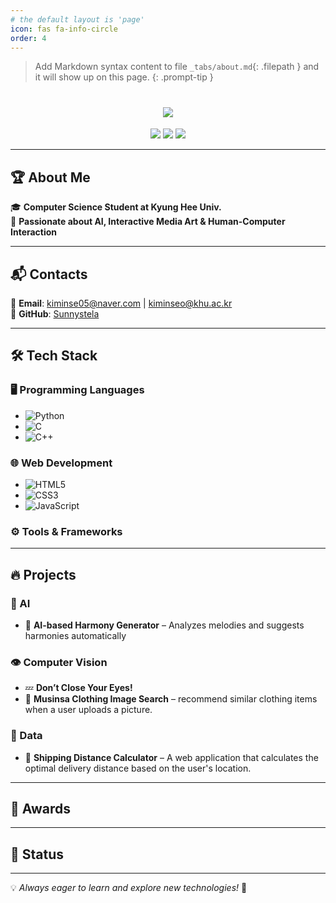 ```yaml
---
# the default layout is 'page'
icon: fas fa-info-circle
order: 4
---
```


> Add Markdown syntax content to file `_tabs/about.md`{: .filepath } and it will show up on this page.
{: .prompt-tip }


<h1 align="center">
  <img src="https://readme-typing-svg.herokuapp.com?font=Fira+Code&weight=600&size=24&duration=4000&pause=500&color=3776AB&center=true&vCenter=true&width=450&lines=Hello,+I'm+Minseo+Kim!;
  Always+learning+and+exploring!">
</h1>


<p align="center">
  <img src="https://img.shields.io/badge/-Python-3776AB?style=for-the-badge&logo=python&logoColor=white"/>
  <img src="https://img.shields.io/badge/-C-A8B9CC?style=for-the-badge&logo=c&logoColor=white"/>
  <img src="https://img.shields.io/badge/-C++-00599C?style=for-the-badge&logo=c%2B%2B&logoColor=white"/>
  <!-- <img src="https://img.shields.io/badge/-Web_Development-FF6F00?style=for-the-badge&logo=html5&logoColor=white"/> -->
</p>

---

## 🏆 About Me  
🎓 **Computer Science Student at Kyung Hee Univ.**  
🚀 **Passionate about AI, Interactive Media Art & Human-Computer Interaction**  


---

## 📬 Contacts  
📧 **Email**: [kiminse05@naver.com](mailto:kiminse05@naver.com) | [kiminseo@khu.ac.kr](mailto:kiminseo@khu.ac.kr)  
🐙 **GitHub**: [Sunnystela](https://github.com/Sunnystela)  

---

## 🛠 Tech Stack  
### 🖥️ Programming Languages  
- ![Python](https://img.shields.io/badge/-Python-3776AB?style=flat&logo=python&logoColor=white)
- ![C](https://img.shields.io/badge/-C-A8B9CC?style=flat&logo=c&logoColor=white)
- ![C++](https://img.shields.io/badge/-C++-00599C?style=flat&logo=c%2B%2B&logoColor=white)

### 🌐 Web Development  
- ![HTML5](https://img.shields.io/badge/-HTML5-E34F26?style=flat&logo=html5&logoColor=white)
- ![CSS3](https://img.shields.io/badge/-CSS3-1572B6?style=flat&logo=css3)
- ![JavaScript](https://img.shields.io/badge/-JavaScript-F7DF1E?style=flat&logo=javascript&logoColor=black)

### ⚙️ Tools & Frameworks  
<!-- - ![PyTorch](https://img.shields.io/badge/-PyTorch-EE4C2C?style=flat&logo=pytorch&logoColor=white)
- ![OpenCV](https://img.shields.io/badge/-OpenCV-5C3EE8?style=flat&logo=opencv&logoColor=white)
- ![FastAPI](https://img.shields.io/badge/-FastAPI-009688?style=flat&logo=fastapi&logoColor=white)
- ![Docker](https://img.shields.io/badge/-Docker-2496ED?style=flat&logo=docker&logoColor=white)
- ![Git](https://img.shields.io/badge/-Git-F05032?style=flat&logo=git&logoColor=white)
 -->
---

## 🔥 Projects  
### 🤖 AI 
- 🎼 **AI-based Harmony Generator** – Analyzes melodies and suggests harmonies automatically  

### 👁️ Computer Vision  
- 💤 **Don’t Close Your Eyes!** 
- 👕 **Musinsa Clothing Image Search** – recommend similar clothing items when a user uploads a picture.  

### 📜 Data
- 📏 **Shipping Distance Calculator** – A web application that calculates the optimal delivery distance based on the user's location.  

<!-- - 💤 **Drowsiness Detection System** – YOLO-based real-time eye state detection and alert system   -->
---

## 🏅 Awards  
<!-- 🏆 **Yonsei University AI Hackathon 2024 - Excellence Award**   -->

---

## 📌 Status  
<!-- - 📚 Studying **Object-Oriented Programming (OOP)**  
- 🎯 Preparing for **TOEIC (Target: 880)**   -->
<!-- - 🎨 Researching **Interactive Media Art & HCI**   -->

---

💡 *Always eager to learn and explore new technologies!* 🚀
